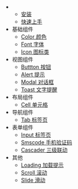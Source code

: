 * 
	* [安装](install.md)
	* [快速上手](start.md)
* 基础组件
	* [Color 颜色](base/color.md)
	* [Font 字体](base/font.md)
	* [Icon 图标类](base/icon.md)
* 视图组件
	* [Buttton 按钮](view/button.md)
	* [Alert 提示](view/alert.md)
	* [Modal 对话框](view/modal.md)
	* [Toast 文字提醒](view/toast.md)
* 布局组件
	* [Cell 单元格](layout/cell.md)
* 导航组件
	* [Tab 标签页](navigation/tab.md)
* 表单组件
	* [Input 标签页](form/input.md)
	* [Smscode 手机验证码](form/smscode.md)
	* [Cascader 三级联动](form/cascader.md)
* 其他
	* [Loading 加载提示](other/loading.md)
	* [Scroll 滚动](other/scroll.md)
	* [Slide 滑动](other/slide.md)
